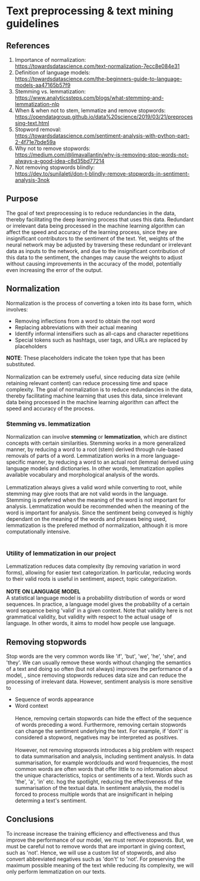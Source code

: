 # Text preprocessing & text mining guidelines
## References
1. Importance of normalization:<br>https://towardsdatascience.com/text-normalization-7ecc8e084e31
2. Definition of language models:<br>https://towardsdatascience.com/the-beginners-guide-to-language-models-aa47165b57f9
3. Stemming vs. lemmatization:<br>https://www.analyticssteps.com/blogs/what-stemming-and-lemmatization-nlp
4. When & when not to stem, lemmatize and remove stopwords:<br>https://opendatagroup.github.io/data%20science/2019/03/21/preprocessing-text.html
5. Stopword removal:<br>https://towardsdatascience.com/sentiment-analysis-with-python-part-2-4f71e7bde59a
6. Why not to remove stopwords:<br>https://medium.com/@limavallantin/why-is-removing-stop-words-not-always-a-good-idea-c8d35bd77214
7. Not removing stopwords blindly:<br>https://dev.to/sunilaleti/don-t-blindly-remove-stopwords-in-sentiment-analysis-3nok

## Purpose
The goal of text preprocessing is to reduce redundancies in the data, thereby facilitating the deep learning process that uses this data. Redundant or irrelevant data being processed in the machine learning algorithm can affect the speed and accuracy of the learning process, since they are insignificant contributors to the sentiment of the text. Yet, weights of the neural network may be adjusted by traversing these redundant or irrelevant data as inputs to the network, and due to the insignificant contribution of this data to the sentiment, the changes may cause the weights to adjust without causing improvements in the accuracy of the model, potentially even increasing the error of the output.

## Normalization
Normalization is the process of converting a token into its base form, which involves:
- Removing inflections from a word to obtain the root word
- Replacing abbreviations with their actual meaning
- Identify informal intensifiers such as all-caps and character repetitions
- Special tokens such as hashtags, user tags, and URLs are replaced by placeholders

**NOTE**: These placeholders indicate the token type that has been substituted.
<br><br>
Normalization can be extremely useful, since reducing data size (while retaining relevant content) can reduce processing time and space complexity. The goal of normalization is to reduce redundancies in the data, thereby facilitating machine learning that uses this data, since irrelevant data being processed in the machine learning algorithm can affect the speed and accuracy of the process.


### Stemming vs. lemmatization
Normalization can involve **stemming** or **lemmatization**, which are distinct concepts with certain similarities. Stemming works in a more generalized manner, by reducing a word to a root (stem) derived through rule-based removals of parts of a word. Lemmatization works in a more language-specific manner, by reducing a word to an actual root (lemma) derived using language models and dictionaries. In other words, lemmatization applies available vocabulary and morphological analysis of the words.
<br><br>
Lemmatization always gives a valid word while converting to root, while stemming may give roots that are not valid words in the language. Stemming is preferred when the meaning of the word is not important for analysis. Lemmatization would be recommended when the meaning of the word is important for analysis. Since the sentiment being conveyed is highly dependant on the meaning of the words and phrases being used, lemmatization is the prefered method of normalization, although it is more computationally intensive.
<br><br>
### Utility of lemmatization in our project
Lemmatization reduces data complexity (by removing variation in word forms), allowing for easier text categorization. In particular, reducing words to their valid roots is useful in sentiment, aspect, topic categorization.
<br><br>
**NOTE ON LANGUAGE MODEL**<br>
A statistical language model is a probability distribution of words or word sequences. In practice, a language model gives the probability of a certain word sequence being 'valid' in a given context. Note that validity here is not grammatical validity, but validity with respect to the actual usage of language. In other words, it aims to model how people use language.

## Removing stopwords
Stop words are the very common words like 'if', 'but', 'we', 'he', 'she', and 'they'. We can usually remove these words without changing the semantics of a text and doing so often (but not always) improves the performance of a model, , since removing stopwords reduces data size and can reduce the processing of irrelevant data. However, sentiment analysis is more sensitive to
- Sequence of words appearance
- Word context
<br><br>
Hence, removing certain stopwords can hide the effect of the sequence of words preceding a word. Furthermore, removing certain stopwords can change the sentiment underlying the text. For example, if 'don't' is considered a stopword, negatives may be interpreted as positives.
<br><br>
However, not removing stopwords introduces a big problem with respect to data summarisation and analysis, including sentiment analysis. In data summarisation, for example wordclouds and word frequencies, the most common words are often words that offer little to no information about the unique characteristics, topics or sentiments of a text. Words such as 'the', 'a', 'in' etc. hog the spotlight, reducing the effectiveness of the summarisation of the textual data. In sentiment analysis, the model is forced to process multiple words that are insignificant in helping determing a text's sentiment.

## Conclusions
To increase increase the training efficiency and effectiveness and thus improve the performance of our model, we must remove stopwords. But, we must be careful not to remove words that are important in giving context, such as 'not'. Hence, we will use a custom list of stopwords, and also convert abbreviated negatives such as 'don't' to 'not'. For preserving the maximum possible meaning of the text while reducing its complexity, we will only perform lemmatization on our texts.
